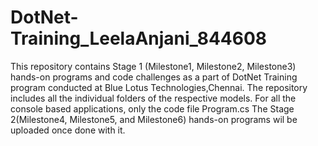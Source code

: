# DotNet-Training_LeelaAnjani_844608
This repository contains Stage 1 (Milestone1, Milestone2, Milestone3) hands-on programs and code challenges as a part of DotNet Training program conducted at Blue Lotus Technologies,Chennai.
The repository includes all the individual folders of the respective models.
For all the console based applications, only the code file Program.cs
The Stage 2(Milestone4, Milestone5, and Milestone6) hands-on programs wil be uploaded once done with it.
